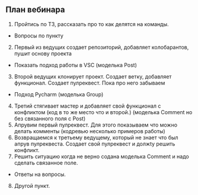 ## План вебинара

1. Пройтись по ТЗ, рассказать про то как делятся на команды.
* Вопросы по пункту
2. Первый из ведущих создает репозиторий, добавляет колобарантов, пушит основу проекта
* Показать подход работы в VSC
(моделька Post)
3. Второй ведущих клонирует проект. Создает ветку, добавляет функционал. Создает пулреквест. Пока про него забываем
* Подход Pycharm
(моделька Group)
4. Третий стягивает мастер и добавляет свой функционал с конфликтом (код в то же место что и второй.)
(моделька Comment но без связанного поля с Post)
5. Апрувим первый пулреквест. Для этого показываем что можно делать комменты (кодревью несколько примеров работы)
6. Возвращаемся к третьему ведущему, который не знает что был апрув пулреквеста. Создает свой пулреквест и должty решить конфликт.
7. Решить ситуацию когда не верно содана моделька Comment и надо сделать связанное поле.
* Ответы на вопросы.

8. Другой пункт.
